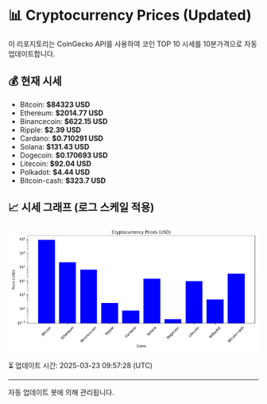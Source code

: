 
# 📊 Cryptocurrency Prices (Updated)

이 리포지토리는 CoinGecko API를 사용하여 코인 TOP 10 시세를 10분가격으로 자동 업데이트합니다.

## 💰 현재 시세
- Bitcoin: **$84323 USD**
- Ethereum: **$2014.77 USD**
- Binancecoin: **$622.15 USD**
- Ripple: **$2.39 USD**
- Cardano: **$0.710291 USD**
- Solana: **$131.43 USD**
- Dogecoin: **$0.170693 USD**
- Litecoin: **$92.04 USD**
- Polkadot: **$4.44 USD**
- Bitcoin-cash: **$323.7 USD**

## 📈 시세 그래프 (로그 스케일 적용)
![Crypto Prices](crypto_prices.png)

⏳ 업데이트 시간: 2025-03-23 09:57:28 (UTC)

---
자동 업데이트 봇에 의해 관리됩니다.
